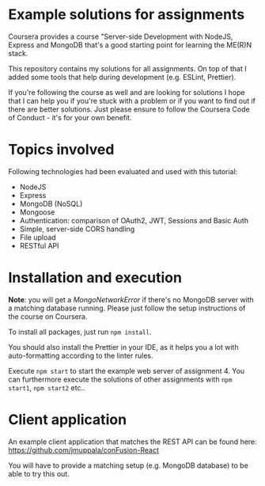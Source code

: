 # Example solutions for assignments

Coursera provides a course "Server-side Development with NodeJS, Express and MongoDB that's a good starting point for learning the ME(R)N stack.

This repository contains my solutions for all assignments. On top of that I added some tools that help during development (e.g. ESLint, Prettier).

If you're following the course as well and are looking for solutions I hope that I can help you if you're stuck with a problem or if you want to find out if there are better solutions. Just please ensure to follow the Coursera Code of Conduct - it's for your own benefit.

# Topics involved

Following technologies had been evaluated and used with this tutorial:

- NodeJS
- Express
- MongoDB (NoSQL)
- Mongoose
- Authentication: comparison of OAuth2, JWT, Sessions and Basic Auth
- Simple, server-side CORS handling
- File upload
- RESTful API

# Installation and execution

**Note**: you will get a _MongoNetworkError_ if there's no MongoDB server with a matching database running. Please just follow the setup instructions of the course on Coursera.

To install all packages, just run `npm install`.

You should also install the Prettier in your IDE, as it helps you a lot with auto-formatting according to the linter rules.

Execute `npm start` to start the example web server of assignment 4.
You can furthermore execute the solutions of other assignments with `npm start1`, `npm start2` etc..

# Client application

An example client application that matches the REST API can be found here:
https://github.com/jmuppala/conFusion-React

You will have to provide a matching setup (e.g. MongoDB database) to be able to try this out.
